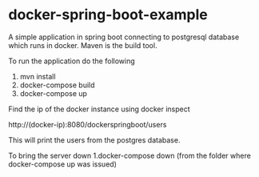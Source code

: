 # docker-spring-boot-example
A simple application in spring boot connecting to postgresql database which runs in docker. Maven is the build tool.
 
To run the application do the following
1. mvn install
2. docker-compose build
3. docker-compose up
 
Find the ip of the docker instance using
docker inspect <docker-container-id>

http://(docker-ip):8080/dockerspringboot/users

This will print the users from the postgres database.

To bring the server down
1.docker-compose down (from the folder where docker-compose up was issued)
